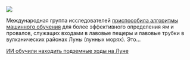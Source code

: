 <!--2025-07-31 13:47:20-->
<div class="yb">
  <div class="rss habr"><img src="https://habrastorage.org/getpro/habr/upload_files/0d5/008/99b/0d500899b2addf17456fc8fe18ee68b9.jpg" /><p>Международная группа исследователей <a href="https://www.sciencedirect.com/science/article/pii/S0019103525002222?dgcid=rss_sd_all" rel="noopener noreferrer nofollow">приспособила алгоритмы машинного обучения</a> для более эффективного определения ям и провалов, служащих входами в лавовые пещеры и лавовые трубки в вулканических районах Луны (лунных морях). Это... <p class="titl"><a href="https://habr.com/ru/news/932904/?utm_source=habrahabr&utm_medium=rss&utm_campaign=932904">ИИ обучили находить подземные ходы на Луне</a></p></div>
</div>

